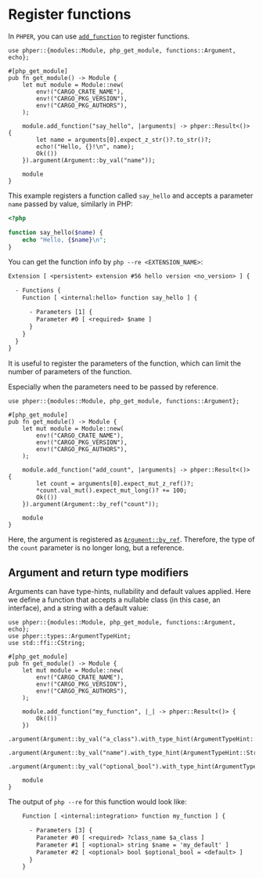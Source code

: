 # Register functions

In `PHPER`, you can use [`add_function`](phper::modules::Module::add_function) to 
register functions.

```rust,no_run
use phper::{modules::Module, php_get_module, functions::Argument, echo};

#[php_get_module]
pub fn get_module() -> Module {
    let mut module = Module::new(
        env!("CARGO_CRATE_NAME"),
        env!("CARGO_PKG_VERSION"),
        env!("CARGO_PKG_AUTHORS"),
    );

    module.add_function("say_hello", |arguments| -> phper::Result<()> {
        let name = arguments[0].expect_z_str()?.to_str()?;
        echo!("Hello, {}!\n", name);
        Ok(())
    }).argument(Argument::by_val("name"));

    module
}
```

This example registers a function called `say_hello` and accepts a parameter 
`name` passed by value, similarly in PHP:

```php
<?php

function say_hello($name) {
    echo "Hello, {$name}\n";
}
```

You can get the function info by `php --re <EXTENSION_NAME>`:

```txt
Extension [ <persistent> extension #56 hello version <no_version> ] {

  - Functions {
    Function [ <internal:hello> function say_hello ] {

      - Parameters [1] {
        Parameter #0 [ <required> $name ]
      }
    }
  }
}
```

It is useful to register the parameters of the function, which can limit the 
number of parameters of the function.

Especially when the parameters need to be passed by reference.

```rust,no_run
use phper::{modules::Module, php_get_module, functions::Argument};

#[php_get_module]
pub fn get_module() -> Module {
    let mut module = Module::new(
        env!("CARGO_CRATE_NAME"),
        env!("CARGO_PKG_VERSION"),
        env!("CARGO_PKG_AUTHORS"),
    );

    module.add_function("add_count", |arguments| -> phper::Result<()> {
        let count = arguments[0].expect_mut_z_ref()?;
        *count.val_mut().expect_mut_long()? += 100;
        Ok(())
    }).argument(Argument::by_ref("count"));

    module
}
```

Here, the argument is registered as
[`Argument::by_ref`](phper::functions::Argument::by_ref).  Therefore, the type of
the `count` parameter is no longer long, but a reference.

## Argument and return type modifiers

Arguments can have type-hints, nullability and default values applied. Here we define a function that accepts
a nullable class (in this case, an interface), and a string with a default value:

```rust,no_run
use phper::{modules::Module, php_get_module, functions::Argument, echo};
use phper::types::ArgumentTypeHint;
use std::ffi::CString;

#[php_get_module]
pub fn get_module() -> Module {
    let mut module = Module::new(
        env!("CARGO_CRATE_NAME"),
        env!("CARGO_PKG_VERSION"),
        env!("CARGO_PKG_AUTHORS"),
    );

    module.add_function("my_function", |_| -> phper::Result<()> {
        Ok(())
    })
    .argument(Argument::by_val("a_class").with_type_hint(ArgumentTypeHint::ClassEntry(String::from(r"\MyNamespace\MyInterface"))).allow_null())
    .argument(Argument::by_val("name").with_type_hint(ArgumentTypeHint::String).with_default_value(CString::new("'my_default'").unwrap()))
    .argument(Argument::by_val("optional_bool").with_type_hint(ArgumentTypeHint::Bool).optional());

    module
}
```

The output of `php --re` for this function would look like:

```txt
    Function [ <internal:integration> function my_function ] {

      - Parameters [3] {
        Parameter #0 [ <required> ?class_name $a_class ]
        Parameter #1 [ <optional> string $name = 'my_default' ]
        Parameter #2 [ <optional> bool $optional_bool = <default> ]
      }
    }
```
